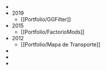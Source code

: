 -
- 2019
	- [[Portfolio/GGFilter]]
- 2015
	- [[Portfolio/FactorioMods]]
- 2012
	- [[Portfolio/Mapa de Transporte]]
-
-
-